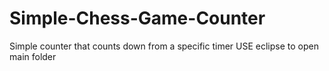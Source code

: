 # Simple-Chess-Game-Counter
Simple counter that counts down from a specific timer
USE eclipse to open main folder

